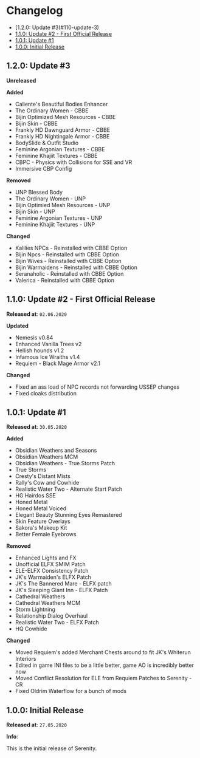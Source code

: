# Changelog
- [1.2.0: Update #3(#110-update-3)
- [1.1.0: Update #2 - First Official Release](#110-update-2---first-official-release)
- [1.0.1: Update #1](#101-update-1)
- [1.0.0: Initial Release](#100-initial-release)

## 1.2.0: Update #3
**Unreleased**

**Added**
- Caliente's Beautiful Bodies Enhancer
- The Ordinary Women - CBBE
- Bijin Optimized Mesh Resources - CBBE
- Bijin Skin - CBBE
- Frankly HD Dawnguard Armor - CBBE
- Frankly HD Nightingale Armor - CBBE
- BodySlide & Outfit Studio
- Feminine Argonian Textures - CBBE
- Feminine Khajiit Textures - CBBE
- CBPC - Physics with Collisions for SSE and VR
- Immersive CBP Config

**Removed**
- UNP Blessed Body
- The Ordinary Women - UNP
- Bijin Optimied Mesh Resources - UNP
- Bijin Skin - UNP
- Feminine Argonian Textures - UNP
- Feminine Khajiit Textures - UNP

**Changed**
- Kalilies NPCs - Reinstalled with CBBE Option
- Bijin Npcs - Reinstalled with CBBE Option
- Bijin Wives - Reinstalled with CBBE Option
- Bijin Warmaidens - Reinstalled with CBBE Option
- Seranaholic - Reinstalled with CBBE Option
- Valerica - Reinstalled with CBBE Option

## 1.1.0: Update #2 - First Official Release
**Released at**: `02.06.2020`

**Updated**
- Nemesis v0.84
- Enhanced Vanilla Trees v2
- Hellish hounds v1.2
- Infamous Ice Wraiths v1.4
- Requiem - Black Mage Armor v2.1

**Changed**
- Fixed an ass load of NPC records not forwarding USSEP changes
- Fixed cloaks distribution

## 1.0.1: Update #1

**Released at**: `30.05.2020`

**Added**
- Obsidian Weathers and Seasons
- Obsidian Weathers MCM
- Obsidian Weathers - True Storms Patch
- True Storms
- Cresty's Distant Mists
- Rally's Cow and Cowhide
- Realistic Water Two - Alternate Start Patch
- HG Hairdos SSE
- Honed Metal
- Honed Metal Voiced
- Elegant Beauty Stunning Eyes Remastered
- Skin Feature Overlays
- Sakora's Makeup Kit
- Better Female Eyebrows

**Removed**
- Enhanced Lights and FX
- Unofficial ELFX SMIM Patch
- ELE-ELFX Consistency Patch
- JK's Warmaiden's ELFX Patch
- JK's The Bannered Mare - ELFX patch
- JK's Sleeping Giant Inn - ELFX Patch
- Cathedral Weathers
- Cathedral Weathers MCM
- Storm Lightning
- Relationship Dialog Overhaul
- Realistic Water Two - ELFX Patch
- HQ Cowhide

**Changed**
- Moved Requiem's added Merchant Chests around to fit JK's Whiterun Interiors
- Edited in game INI files to be a little better, game AO is incredibly better now
- Moved Conflict Resolution for ELE from Requiem Patches to Serenity - CR
- Fixed Oldrim Waterflow for a bunch of mods


## 1.0.0: Initial Release

**Released at**: `27.05.2020`

**Info**:

This is the initial release of Serenity.
